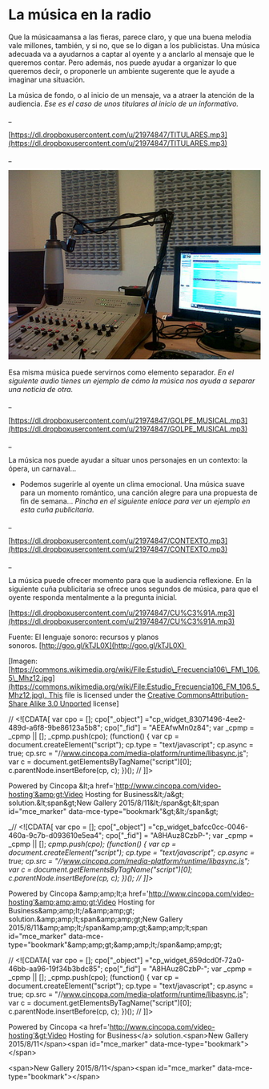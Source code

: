 # La música en la radio

Que la músicaamansa a las fieras, parece claro, y que una buena melodía vale millones, también, y si no, que se lo digan a los publicistas. Una música adecuada va a ayudarnos a captar al oyente y a anclarlo al mensaje que le queremos contar. Pero además, nos puede ayudar a organizar lo que queremos decir, o proponerle un ambiente sugerente que le ayude a imaginar una situación.

La música de fondo, o al inicio de un mensaje, va a atraer la atención de la audiencia. _Ese es el caso de unos titulares al inicio de un informativo._

_

[https://dl.dropboxusercontent.com/u/21974847/TITULARES.mp3](https://dl.dropboxusercontent.com/u/21974847/TITULARES.mp3)

_


_![radio2](img/Estudio_Frecuencia106_FM_106.5_Mhz12.jpg "radio2")_


Esa misma música puede servirnos como elemento separador. _En el siguiente audio tienes un ejemplo de cómo la música nos ayuda a separar una noticia de otra._

_

[https://dl.dropboxusercontent.com/u/21974847/GOLPE_MUSICAL.mp3](https://dl.dropboxusercontent.com/u/21974847/GOLPE_MUSICAL.mp3)

_

La música nos puede ayudar a situar unos personajes en un contexto: la ópera, un carnaval…

*   Podemos sugerirle al oyente un clima emocional. Una música suave para un momento romántico, una canción alegre para una propuesta de fin de semana… _Pincha en el siguiente enlace para ver un ejemplo en esta cuña publicitaria._

_

[https://dl.dropboxusercontent.com/u/21974847/CONTEXTO.mp3](https://dl.dropboxusercontent.com/u/21974847/CONTEXTO.mp3)

_

La música puede ofrecer momento para que la audiencia reflexione. En la siguiente cuña publicitaria se ofrece unos segundos de música, para que el oyente responda mentalmente a la pregunta inicial.

[https://dl.dropboxusercontent.com/u/21974847/CU%C3%91A.mp3](https://dl.dropboxusercontent.com/u/21974847/CU%C3%91A.mp3)

Fuente: El lenguaje sonoro: recursos y planos sonoros. [http://goo.gl/kTJL0X](http://goo.gl/kTJL0X) 

\[Imagen:[https://commons.wikimedia.org/wiki/File:Estudio\_Frecuencia106\_FM\_106.5\_Mhz12.jpg](https://commons.wikimedia.org/wiki/File:Estudio_Frecuencia106_FM_106.5_Mhz12.jpg). This file is licensed under the [Creative Commons](https://en.wikipedia.org/wiki/en:Creative_Commons "w:en:Creative Commons")[Attribution-Share Alike 3.0 Unported](https://creativecommons.org/licenses/by-sa/3.0/deed.en) license\]

// <!\[CDATA\[ var cpo = \[\]; cpo\["\_object"\] ="cp\_widget\_83071496-4ee2-489d-a6f8-9be86123a5b8"; cpo\["\_fid"\] = "AEEAfwMn0z84"; var \_cpmp = \_cpmp || \[\]; _cpmp.push(cpo); (function() { var cp = document.createElement("script"); cp.type = "text/javascript"; cp.async = true; cp.src = "//www.cincopa.com/media-platform/runtime/libasync.js"; var c = document.getElementsByTagName("script")\[0\]; c.parentNode.insertBefore(cp, c); })(); // \]\]>

Powered by Cincopa &amp;lt;a href='http://www.cincopa.com/video-hosting'&amp;gt;Video Hosting for Business&amp;lt;/a&amp;gt; solution.&amp;lt;span&amp;gt;New Gallery 2015/8/11&amp;lt;/span&amp;gt;&amp;lt;span id="mce_marker" data-mce-type="bookmark"&amp;gt;&amp;lt;/span&amp;gt;

_// <!\[CDATA\[ var cpo = \[\]; cpo\["\_object"\] ="cp\_widget\_bafcc0cc-0046-460a-9c7b-d093610e5ea4"; cpo\["\_fid"\] = "A8HAuz8CzbP-"; var \_cpmp = \_cpmp || \[\]; _cpmp.push(cpo); (function() { var cp = document.createElement("script"); cp.type = "text/javascript"; cp.async = true; cp.src = "//www.cincopa.com/media-platform/runtime/libasync.js"; var c = document.getElementsByTagName("script")\[0\]; c.parentNode.insertBefore(cp, c); })(); // \]\]>_

Powered by Cincopa &amp;amp;amp;lt;a href='http://www.cincopa.com/video-hosting'&amp;amp;amp;gt;Video Hosting for Business&amp;amp;amp;lt;/a&amp;amp;amp;gt; solution.&amp;amp;amp;lt;span&amp;amp;amp;gt;New Gallery 2015/8/11&amp;amp;amp;lt;/span&amp;amp;amp;gt;&amp;amp;amp;lt;span id="mce_marker" data-mce-type="bookmark"&amp;amp;amp;gt;&amp;amp;amp;lt;/span&amp;amp;amp;gt;

// <!\[CDATA\[ var cpo = \[\]; cpo\["\_object"\] ="cp\_widget\_659dcd0f-72a0-46bb-aa96-19f34b3bdc85"; cpo\["\_fid"\] = "A8HAuz8CzbP-"; var \_cpmp = \_cpmp || \[\]; _cpmp.push(cpo); (function() { var cp = document.createElement("script"); cp.type = "text/javascript"; cp.async = true; cp.src = "//www.cincopa.com/media-platform/runtime/libasync.js"; var c = document.getElementsByTagName("script")\[0\]; c.parentNode.insertBefore(cp, c); })(); // \]\]>

Powered by Cincopa &lt;a href='http://www.cincopa.com/video-hosting'&gt;Video Hosting for Business&lt;/a&gt; solution.&lt;span&gt;New Gallery 2015/8/11&lt;/span&gt;&lt;span id="mce_marker" data-mce-type="bookmark"&gt;&lt;/span&gt;

&lt;span&gt;New Gallery 2015/8/11&lt;/span&gt;&lt;span id="mce_marker" data-mce-type="bookmark"&gt;&lt;/span&gt;